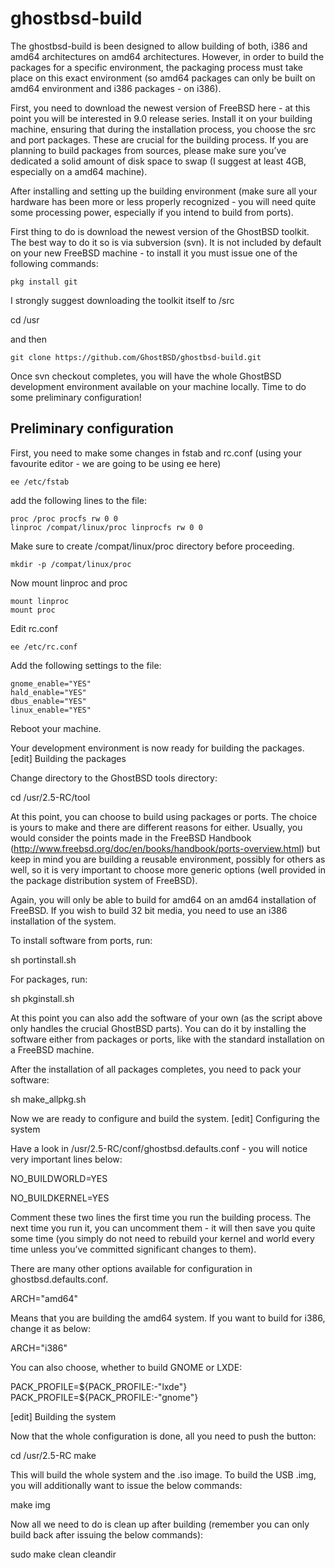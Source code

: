 ghostbsd-build
==============

The ghostbsd-build is been designed to allow building of both, i386 and amd64 architectures
on amd64 architectures. However, in order to build the packages for a specific environment, 
the packaging process must take place on this exact environment (so amd64 packages can only be 
built on amd64 environment and i386 packages - on i386).

First, you need to download the newest version of FreeBSD here - at this point you will be
interested in 9.0 release series. Install it on your building machine, ensuring that during the 
installation process, you choose the src and port packages. These are crucial for the building 
process. If you are planning to build packages from sources, please make sure you’ve dedicated 
a solid amount of disk space to swap (I suggest at least 4GB, especially on a amd64 machine).

After installing and setting up the building environment (make sure all your hardware has been 
more or less properly recognized - you will need quite some processing power, especially if you 
intend to build from ports).

First thing to do is download the newest version of the GhostBSD toolkit. The best way to do it 
so is via subversion (svn). It is not included by default on your new FreeBSD machine - to 
install it you must issue one of the following commands:
```
pkg install git
```

I strongly suggest downloading the toolkit itself to /src

   cd /usr

and then
```
git clone https://github.com/GhostBSD/ghostbsd-build.git
```
Once svn checkout completes, you will have the whole GhostBSD development environment available 
on your machine locally. Time to do some preliminary configuration!

## Preliminary configuration

First, you need to make some changes in fstab and rc.conf (using your favourite editor - we are 
going to be using ee here)
```
ee /etc/fstab
```
add the following lines to the file:
```
proc /proc procfs rw 0 0
linproc /compat/linux/proc linprocfs rw 0 0
```
Make sure to create /compat/linux/proc directory before proceeding.
```
mkdir -p /compat/linux/proc
```
Now mount linproc and proc
```
mount linproc
mount proc
```
Edit rc.conf
```
ee /etc/rc.conf
```
Add the following settings to the file:

```
gnome_enable="YES"
hald_enable="YES"
dbus_enable="YES"
linux_enable="YES"
```
Reboot your machine.

Your development environment is now ready for building the packages.
[edit] Building the packages

Change directory to the GhostBSD tools directory:

   cd /usr/2.5-RC/tool

At this point, you can choose to build using packages or ports. The choice is yours to make and 
there are different reasons for either. Usually, you would consider the points made in the 
FreeBSD Handbook (http://www.freebsd.org/doc/en/books/handbook/ports-overview.html) but keep in 
mind you are building a reusable environment, possibly for others as well, so it is very 
important to choose more generic options (well provided in the package distribution system of 
FreeBSD).

Again, you will only be able to build for amd64 on an amd64 installation of FreeBSD. If you 
wish to build 32 bit media, you need to use an i386 installation of the system.

To install software from ports, run:

   sh portinstall.sh

For packages, run:

   sh pkginstall.sh

At this point you can also add the software of your own (as the script above only handles the 
crucial GhostBSD parts). You can do it by installing the software either from packages or 
ports, like with the standard installation on a FreeBSD machine.

After the installation of all packages completes, you need to pack your software:

   sh make_allpkg.sh

Now we are ready to configure and build the system.
[edit] Configuring the system

Have a look in /usr/2.5-RC/conf/ghostbsd.defaults.conf - you will notice very important lines 
below:

   NO_BUILDWORLD=YES

   NO_BUILDKERNEL=YES

Comment these two lines the first time you run the building process. The next time you run it, 
you can uncomment them - it will then save you quite some time (you simply do not need to 
rebuild your kernel and world every time unless you’ve committed significant changes to them).

There are many other options available for configuration in ghostbsd.defaults.conf.

   ARCH="amd64"

Means that you are building the amd64 system. If you want to build for i386, change it as below:

   ARCH="i386"

You can also choose, whether to build GNOME or LXDE:

   PACK_PROFILE=${PACK_PROFILE:-"lxde"}
   PACK_PROFILE=${PACK_PROFILE:-"gnome"}

[edit] Building the system

Now that the whole configuration is done, all you need to push the button:

   cd /usr/2.5-RC
   make

This will build the whole system and the .iso image. To build the USB .img, you will 
additionally want to issue the below commands:


   make img

Now all we need to do is clean up after building (remember you can only build back after 
issuing the below commands):

   sudo make clean cleandir

